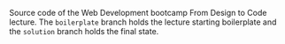 Source code of the Web Development bootcamp From Design to Code lecture. The `boilerplate` branch holds the lecture starting boilerplate and the `solution` branch holds the final state.
